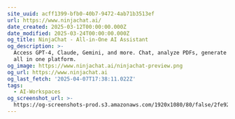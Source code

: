 ```yaml
---
site_uuid: acff1399-bfb0-40b7-9472-4ab71b3513ef
url: https://www.ninjachat.ai/
date_created: 2025-03-12T00:00:00.000Z
date_modified: 2025-03-24T00:00:00.000Z
og_title: NinjaChat - All-in-One AI Assistant
og_description: >-
  Access GPT-4, Claude, Gemini, and more. Chat, analyze PDFs, generate images -
  all in one platform.
og_image: https://www.ninjachat.ai/ninjachat-preview.png
og_url: https://www.ninjachat.ai
og_last_fetch: '2025-04-07T17:38:11.022Z'
tags:
  - AI-Workspaces
og_screenshot_url: >-
  https://og-screenshots-prod.s3.amazonaws.com/1920x1080/80/false/2fe92ab54eae25c47502949042e414d0416d611a89c6b6feff5b62e95efb0ef6.jpeg
---
```


